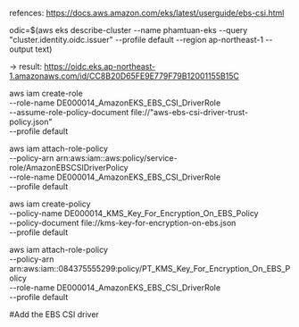 refences: https://docs.aws.amazon.com/eks/latest/userguide/ebs-csi.html

odic=$(aws eks describe-cluster --name phamtuan-eks --query "cluster.identity.oidc.issuer" --profile default --region ap-northeast-1 --output text)

-> result: https://oidc.eks.ap-northeast-1.amazonaws.com/id/CC8B20D65FE9E779F79B12001155B15C

aws iam create-role  
--role-name DE000014_AmazonEKS_EBS_CSI_DriverRole  
--assume-role-policy-document file://"aws-ebs-csi-driver-trust-policy.json"  
--profile default

aws iam attach-role-policy  
--policy-arn arn:aws:iam::aws:policy/service-role/AmazonEBSCSIDriverPolicy  
--role-name DE000014_AmazonEKS_EBS_CSI_DriverRole  
--profile default

aws iam create-policy  \
--policy-name DE000014_KMS_Key_For_Encryption_On_EBS_Policy  \
--policy-document file://kms-key-for-encryption-on-ebs.json  \
--profile default

aws iam attach-role-policy   
--policy-arn arn:aws:iam::084375555299:policy/PT_KMS_Key_For_Encryption_On_EBS_Policy   
--role-name DE000014_AmazonEKS_EBS_CSI_DriverRole   
--profile default


#Add the EBS CSI driver 